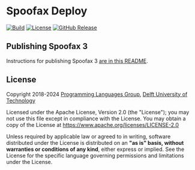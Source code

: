 # Spoofax Deploy
[![Build][github-badge:build]][github:build]
[![License][license-badge]][license]
[![GitHub Release][github-badge:release]][github:release]



## Publishing Spoofax 3
Instructions for publishing Spoofax 3 [are in this README](./gradle/README.md).

## License
Copyright 2018-2024 [Programming Languages Group](https://pl.ewi.tudelft.nl/), [Delft University of Technology](https://www.tudelft.nl/)

Licensed under the Apache License, Version 2.0 (the "License"); you may not use this file except in compliance with the License. You may obtain a copy of the License at <https://www.apache.org/licenses/LICENSE-2.0>

Unless required by applicable law or agreed to in writing, software distributed under the License is distributed on an **"as is" basis, without warranties or conditions of any kind**, either express or implied. See the License for the specific language governing permissions and limitations under the License.


[github-badge:build]: https://img.shields.io/github/actions/workflow/status/metaborg/spoofax-deploy/build.yaml
[github:build]: https://github.com/metaborg/spoofax-deploy/actions
[license-badge]: https://img.shields.io/github/license/metaborg/spoofax-deploy
[license]: https://github.com/metaborg/spoofax-deploy/blob/main/LICENSE
[github-badge:release]: https://img.shields.io/github/v/release/metaborg/spoofax-deploy?display_name=release
[github:release]: https://github.com/metaborg/spoofax-deploy/releases
